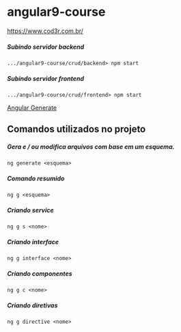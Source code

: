 # angular9-course
https://www.cod3r.com.br/

##### Subindo servidor backend 
`.../angular9-course/crud/backend> npm start`


##### Subindo servidor frontend 
`.../angular9-course/crud/frontend> npm start`

[Angular Generate](https://angular.io/cli/generate)

## Comandos utilizados no projeto

##### Gera e / ou modifica arquivos com base em um esquema.
`ng generate <esquema>`

##### Comando resumido
`ng g <esquema>`

##### Criando **service**
`ng g s <nome>`

##### Criando **interface**
`ng g interface <nome>`

##### Criando **componentes**
`ng g c <nome> `

##### Criando **diretivas**
`ng g directive <nome>`

